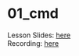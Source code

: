 # 01_cmd

Lesson Slides: [here](https://docs.google.com/presentation/d/150pdD_KhL8tzTVYqMRFvlCp5fvCbr4M_Bp8RuA-AGJQ/edit?usp=sharing)<br />
Recording: [here](https://drive.google.com/file/d/1EMDaE0Ngja2oYtcp3N6LJ4_MThr7pQjW/view?usp=sharing)